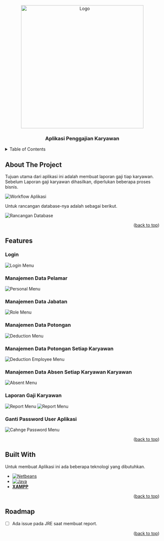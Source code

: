 <!-- Improved compatibility of back to top link: See: https://github.com/othneildrew/Best-README-Template/pull/73 -->
<a name="readme-top"></a>

<!-- PROJECT SHIELDS -->
<!--
*** I'm using markdown "reference style" links for readability.
*** Reference links are enclosed in brackets [ ] instead of parentheses ( ).
*** See the bottom of this document for the declaration of the reference variables
*** for contributors-url, forks-url, etc. This is an optional, concise syntax you may use.
*** https://www.markdownguide.org/basic-syntax/#reference-style-links
[![Contributors][contributors-shield]][contributors-url]
-->


<!-- PROJECT LOGO -->
<br />
<div align="center">
  <a href="https://github.com/dhondoi/Java-Aplikasi-Penggajian-Karyawan">
    <img src="images/title.jpg" alt="Logo" width="400" >
  </a>

  <h3 align="center">Aplikasi Penggajian Karyawan</h3>

  <p align="center">
    <!--
    <br />
    <a href="https://github.com/othneildrew/Best-README-Template"><strong>Explore the docs »</strong></a>
    <br />
    <br />
    <a href="https://github.com/othneildrew/Best-README-Template">View Demo</a>
    ·
    <a href="https://github.com/othneildrew/Best-README-Template/issues">Report Bug</a>
    ·
    <a href="https://github.com/othneildrew/Best-README-Template/issues">Request Feature</a>
    -->
  </p>
</div>



<!-- TABLE OF CONTENTS -->
<details>
  <summary>Table of Contents</summary>
      <ul>
          <li><a href="#about-the-project">About The Project</a></li>
          <li><a href="#features">Features</a></li>
          <li><a href="#built-with">Built With</a></li>
          <li><a href="#roadmap">Roadmap</a></li>
      </ul>
  <!--
  <ol>
    <li>
    </li>
    <li>
      <a href="#getting-started">Getting Started</a>
      <ul>
        <li><a href="#prerequisites">Prerequisites</a></li>
        <li><a href="#installation">Installation</a></li>
      </ul>
    </li>
    <li><a href="#usage">Usage</a></li>
    <li><a href="#roadmap">Roadmap</a></li>
    <li><a href="#contributing">Contributing</a></li>
    <li><a href="#license">License</a></li>
    <li><a href="#contact">Contact</a></li>
    <li><a href="#acknowledgments">Acknowledgments</a></li>
  </ol>
  -->
</details>

<!-- ABOUT THE PROJECT -->
## About The Project

Tujuan utama dari aplikasi ini adalah membuat laporan gaji tiap karyawan. Sebelum Laporan gaji karyawan dihasilkan, diperlukan beberapa proses bisnis.

![Workflow Aplikasi][workflow-aplikasi]

Untuk rancangan database-nya adalah sebagai berikut.

![Rancangan Database][database-schema]

<p align="right">(<a href="#readme-top">back to top</a>)</p>

## Features

### Login

![Login Menu][login-menu]

### Manajemen Data Pelamar

![Personal Menu][personal-menu]

### Manajemen Data Jabatan

![Role Menu][role-menu]

### Manajemen Data Potongan

![Deduction Menu][deduction-menu]

### Manajemen Data Potongan Setiap Karyawan

![Deduction Employee Menu][deduction-employee-menu]

### Manajemen Data Absen Setiap Karyawan Karyawan

![Absent Menu][absent-menu]

### Laporan Gaji Karyawan

![Report Menu][report-menu]
![Report Menu][report-menu-2]

### Ganti Password User Aplikasi

![Cahnge Password Menu][change-password-menu]

<p align="right">(<a href="#readme-top">back to top</a>)</p>

## Built With

Untuk membuat Aplikasi ini ada beberapa teknologi yang dibutuhkan.

* [![Netbeans][netbeans]][netbeans-url]
* [![Java][java]][java-url]
* **[XAMPP][xampp-url]**

<p align="right">(<a href="#readme-top">back to top</a>)</p>

## Roadmap

- [ ] Ada issue pada JRE saat membuat report.

<p align="right">(<a href="#readme-top">back to top</a>)</p>

<!-- GETTING STARTED 
## Getting Started

This is an example of how you may give instructions on setting up your project locally.
To get a local copy up and running follow these simple example steps.

### Prerequisites

This is an example of how to list things you need to use the software and how to install them.
* npm
  ```sh
  npm install npm@latest -g
  ```

### Installation

_Below is an example of how you can instruct your audience on installing and setting up your app. This template doesn't rely on any external dependencies or services._

1. Get a free API Key at [https://example.com](https://example.com)
2. Clone the repo
   ```sh
   git clone https://github.com/your_username_/Project-Name.git
   ```
3. Install NPM packages
   ```sh
   npm install
   ```
4. Enter your API in `config.js`
   ```js
   const API_KEY = 'ENTER YOUR API';
   ```

<p align="right">(<a href="#readme-top">back to top</a>)</p>

-->

<!-- USAGE EXAMPLES 
## Usage

Use this space to show useful examples of how a project can be used. Additional screenshots, code examples and demos work well in this space. You may also link to more resources.

_For more examples, please refer to the [Documentation](https://example.com)_

<p align="right">(<a href="#readme-top">back to top</a>)</p>

-->

<!-- ROADMAP 
## Roadmap

- [x] Add Changelog
- [x] Add back to top links
- [ ] Add Additional Templates w/ Examples
- [ ] Add "components" document to easily copy & paste sections of the readme
- [ ] Multi-language Support
    - [ ] Chinese
    - [ ] Spanish

See the [open issues](https://github.com/othneildrew/Best-README-Template/issues) for a full list of proposed features (and known issues).

<p align="right">(<a href="#readme-top">back to top</a>)</p>

-->

<!-- CONTRIBUTING 
## Contributing

Contributions are what make the open source community such an amazing place to learn, inspire, and create. Any contributions you make are **greatly appreciated**.

If you have a suggestion that would make this better, please fork the repo and create a pull request. You can also simply open an issue with the tag "enhancement".
Don't forget to give the project a star! Thanks again!

1. Fork the Project
2. Create your Feature Branch (`git checkout -b feature/AmazingFeature`)
3. Commit your Changes (`git commit -m 'Add some AmazingFeature'`)
4. Push to the Branch (`git push origin feature/AmazingFeature`)
5. Open a Pull Request

<p align="right">(<a href="#readme-top">back to top</a>)</p>

-->

<!-- LICENSE 
## License

Distributed under the MIT License. See `LICENSE.txt` for more information.

<p align="right">(<a href="#readme-top">back to top</a>)</p>

-->

<!-- CONTACT 
## Contact

Your Name - [@your_twitter](https://twitter.com/your_username) - email@example.com

Project Link: [https://github.com/your_username/repo_name](https://github.com/your_username/repo_name)

<p align="right">(<a href="#readme-top">back to top</a>)</p>

-->

<!-- ACKNOWLEDGMENTS 
## Acknowledgments

Use this space to list resources you find helpful and would like to give credit to. I've included a few of my favorites to kick things off!

* [Choose an Open Source License](https://choosealicense.com)
* [GitHub Emoji Cheat Sheet](https://www.webpagefx.com/tools/emoji-cheat-sheet)
* [Malven's Flexbox Cheatsheet](https://flexbox.malven.co/)
* [Malven's Grid Cheatsheet](https://grid.malven.co/)
* [Img Shields](https://shields.io)
* [GitHub Pages](https://pages.github.com)
* [Font Awesome](https://fontawesome.com)
* [React Icons](https://react-icons.github.io/react-icons/search)

<p align="right">(<a href="#readme-top">back to top</a>)</p>

-->

<!-- MARKDOWN LINKS & IMAGES -->
<!-- https://www.markdownguide.org/basic-syntax/#reference-style-links -->
<!--
[contributors-shield]: https://img.shields.io/github/contributors/othneildrew/Best-README-Template.svg?style=for-the-badge
[contributors-url]: https://github.com/othneildrew/Best-README-Template/graphs/contributors
[forks-shield]: https://img.shields.io/github/forks/othneildrew/Best-README-Template.svg?style=for-the-badge
[forks-url]: https://github.com/othneildrew/Best-README-Template/network/members
[stars-shield]: https://img.shields.io/github/stars/othneildrew/Best-README-Template.svg?style=for-the-badge
[stars-url]: https://github.com/othneildrew/Best-README-Template/stargazers
[issues-shield]: https://img.shields.io/github/issues/othneildrew/Best-README-Template.svg?style=for-the-badge
[issues-url]: https://github.com/othneildrew/Best-README-Template/issues
[license-shield]: https://img.shields.io/github/license/othneildrew/Best-README-Template.svg?style=for-the-badge
[license-url]: https://github.com/othneildrew/Best-README-Template/blob/master/LICENSE.txt
[linkedin-shield]: https://img.shields.io/badge/-LinkedIn-black.svg?style=for-the-badge&logo=linkedin&colorB=555
[linkedin-url]: https://linkedin.com/in/othneildrew
-->


<!-- LINK BADGE & IMAGE-->
<!-- https://github.com/Ileriayo/markdown-badges -->

[product-screenshot]: images/splash_screen.jpg

[workflow-aplikasi]: images/workflow-aplikasi.jpg
[database-schema]: images/database-schema.png

[login-menu]: images/login-menu.png
[personal-menu]: images/personal-menu.png
[role-menu]: images/role-menu.png
[deduction-menu]: images/deduction-menu.png
[deduction-employee-menu]: images/deduction-employee-menu.png
[absent-menu]: images/absent-menu.png
[report-menu]: images/report-menu.png
[report-menu-2]: images/report-menu-2.png
[change-password-menu]: images/change-password-menu.png

[netbeans]: https://img.shields.io/badge/NetBeansIDE-1B6AC6.svg?style=for-the-badge&logo=apache-netbeans-ide&logoColor=white
[netbeans-url]: https://netbeans.apache.org/
[java]: https://img.shields.io/badge/java-%23ED8B00.svg?style=for-the-badge&logo=openjdk&logoColor=white
[java-url]: https://openjdk.org/
[xampp-url]: https://www.apachefriends.org/
